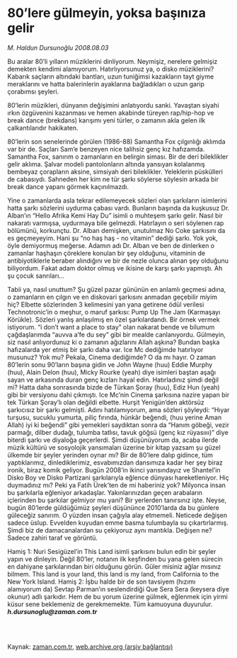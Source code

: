 # 80’lere gülmeyin, yoksa başınıza gelir

*M. Haldun Dursunoğlu 2008.08.03*

<td class="columnist-detail">
<p>Bu aralar 80’li yılların müziklerini dinliyorum. Neymişiz, nerelere gelmişiz demekten kendimi alamıyorum. Hatırlıyorsunuz ya, o disko müziklerini? Kabarık saçların altındaki bantları, uzun tuniğimsi kazakların tayt giyme meraklarını ve hatta balerinlerin ayaklarına bağladıkları o uzun garip çorabımsı şeyleri.</p>
<p>
<div id="haberMetinDiv">
<p> 80’lerin müzikleri, dünyanın değişimini anlatıyordu sanki. Yavaştan siyahi ırkın özgüvenini kazanması ve hemen akabinde türeyen rap/hip-hop ve break dance (brekdans) karışımı yeni türler, o zamanın akla gelen ilk çalkantılarıdır hakikaten. 
<p>80’lerin son senelerinde görülen (1986-88) Samantha Fox çılgınlığı aklımda var bir de. Saçları Sam’e benzeyen nice talihsiz genç kız hafızamda. Samantha Fox, sanırım o zamanların en belirgin siması. Bir de deri bileklikler gelir aklıma. Şalvar modeli pantolonların altında yansıyan kolalanmış bembeyaz çorapların aksine, simsiyah deri bileklikler. Yeleklerin püskülleri de cabasıydı. Sahneden her kim ne tür şarkı söylerse söylesin arkada bir break dance yapanı görmek kaçınılmazdı. 
<p>Yine o zamanlarda asla tekrar edilemeyecek sözleri olan şarkıların isimlerini hatta şarkı sözlerini uydurma çabası vardı. Bunların başında da kuşkusuz Dr. Alban’ın “Hello Afrika Kemi Hay Du” isimli o muhteşem şarkı gelir. Nasıl bir nakaratı varmışsa, uydurmaya bile gelmezdi. Hatırlayın o seri söylenen rap bölümünü, korkunçtu. Dr. Alban demişken, unutulmaz No Coke şarkısını da es geçmeyeyim. Hani şu “no haş haş - no vitamin” dediği şarkı. Yok yok, öyle demiyormuş meğerse. Adamın adı Dr. Alban ve ben de dinlerken o zamanlar haşhaşın çöreklere konulan bir şey olduğunu, vitaminin de antibiyotiklerle beraber alındığını ve bir de nezle olunca alınan şey olduğunu biliyordum. Fakat adam doktor olmuş ve ikisine de karşı şarkı yapmıştı. Ah şu çocuk sanrıları...
<p>Tabii ya, nasıl unuttum? Şu güzel pazar gününün en anlamlı geçmesi adına, o zamanların en çılgın ve en diskovari şarkısını anmadan geçebilir miyim hiç? Elbette sözlerinden 3 kelimesini yan yana getirene ödül verilesi Technotronic’in o meşhur, o maruf şarkısı: Pump Up The Jam (Karmaşayı Körükle). Sözleri yanlış anlaşılmış en özel şarkılardandı. Bir örnek vermek istiyorum. “i don’t want a place to stay” olan nakarat bende ve bilumum çağdaşlarımda “auvva a’fe du sey” gibi bir mealde canlanıyordu. Gülmeyin, siz nasıl anlıyordunuz ki o zamanın ağızlarını Allah aşkına? Bundan başka hafızalarda yer etmiş bir şarkı daha var. Ice Mc dediğimde hatırlıyor musunuz? Yok mu? Pekala, Cinema dediğimde? O da mı hayır. O zaman 80’lerin sonu 90’ların başına gidin ve John Wayne (huu) Eddie Murphy (huu), Alain Delon (huu), Micky Rourke (yeah) diye isimleri baştan aşağı sayan ve arkasında duran genç kızları hayal edin. Hatırladınız şimdi değil mi? Hatta daha sonrasında bizde de Türkan Şoray (huu), Ediz Hun (yeah) gibi bir versiyonu dahi çıkmıştı. Ice Mc’nin Cinema şarkısına nazire yapan bir tek Türkan Şoray’lı olan değildi elbette. Hurşit Yenigün’den aktörsüz şarkıcısız bir şarkı gelmişti. Adını hatılamıyorum, ama sözleri şöyleydi: “Hıyar turşusu, sucuklu yumurta, piliç fırında, hünkâr beğendi, (huu yerine Aman Allah) iyi ki beğendi” gibi yemekleri saydıktan sonra da “Hanım göbeği, vezir parmağı, dilber dudağı, tulumba tatlısı, tavuk göğsü (genç kız rüyasıııı)” diye biterdi şarkı ve diyaloğa geçerlerdi. Şimdi düşünüyorum da, acaba ilerde müzik kültürü ve sosyolojik yansımaları üzerine bir kitap yazsam şu güzel ülkemde bir şeyler yerinden oynar mı? Bir de 80’lere dalıp gidince, tüm yaptıklarımız, dinlediklerimiz, esvabımızdan dansımıza kadar her şey biraz ironik, biraz komik geliyor. Bugün 2008’in ikinci yarısındayız ve Shantel’in Disko Boy ve Disko Partizani şarkılarıyla eğlence dünyası hareketleniyor. Hiç duymadınız mı? Peki ya Fatih Ürek’ten de mi haberiniz yok? Milyonca insan bu şarkılarla eğleniyor arkadaşlar. Yakınlarınızdan geçen arabaların içlerinden bu şarkılar gelmiyor mu yani? Bir yerlerden tanırsınız işte. Neyse, bugün 80’lerde güldüğümüz şeyleri düşününce 2010’larda da bu günlere güleceğiz sanırım. O yüzden insan çağıyla alay etmemeli. Neticede değişen sadece üslup. Evvelden kuyudan emme basma tulumbayla su çıkartırlarmış. Şimdi biz de damacanalardan su çekiyoruz aynı mantıkla. Değişen ne? Sadece zahiri taraf ve görüntü. 
<p>Hamiş 1: Nuri Sesigüzel’in This Land isimli şarkısını bulun edin bir şeyler yapın ve dinleyin. Değil 80’ler, notanın ilk keşfinden bu yana gelen sürecin en dahiyane şarkılarından biri olduğunu görün. Güler misiniz ağlar mısınız bilmem. This land is your land, this land is my land, from California to the New York Island. Hamiş 2: İşbu halde bir de son tavsiyem (hızımı alamıyorum da) Sevtap Parman’ın seslendirdiği Que Sera Sera (keysera diye okunur) adlı şarkıdır. Hem de bu yorum üzerine gülmek, eğlenmek için yirmi küsur sene beklemeniz de gerekmemekte. Tüm kamuoyuna duyurulur. <i><b>h.dursunoglu@zaman.com.tr</b></i></p></p></p></p></p></div>
</p>


<p><br>
		 </br></p></td>

Kaynak: [zaman.com.tr](http://zaman.com.tr/yazar.do?yazino=780044), [web.archive.org (arşiv bağlantısı)](http://web.archive.org/web/20120125084122/http://www.zaman.com.tr:80/yazar.do?yazino=780044)
